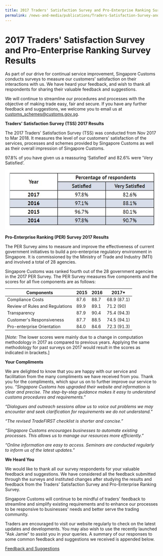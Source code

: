 ```yaml
---
title: 2017 Traders' Satisfaction Survey and Pro-Enterprise Ranking Survey Results 
permalink: /news-and-media/publications/Traders-Satisfaction-Survey-and-Pro-Enterprise-ranking-survey-results
---
```


# 2017 Traders' Satisfaction Survey and Pro-Enterprise Ranking Survey Results

As part of our drive for continual service improvement, Singapore Customs conducts surveys to measure our customers' satisfaction on their interactions with us. We have heard your feedback, and wish to thank all respondents for sharing their valuable feedback and suggestions.

We will continue to streamline our procedures and processes with the objective of making trade easy, fair and secure. If you have any further feedback and suggestions, we welcome you to email us at [customs_schemes@customs.gov.sg](mailto:customs_schemes@customs.gov.sg).

**Traders' Satisfaction Survey (TSS) 2017 Results**

The 2017 Traders' Satisfaction Survey (TSS) was conducted from Nov 2017 to Mar 2018. It measures the level of our customers' satisfaction of the services, processes and schemes provided by Singapore Customs as well as their overall impression of Singapore Customs.

97.8% of you have given us a reassuring ‘Satisfied’ and 82.6% were 'Very Satisfied’.


![Results](images/traders-survey.JPG)


**Pro-Enterprise Ranking (PER) Survey 2017 Results**

The PER Survey aims to measure and improve the effectiveness of current government initiatives to build a pro-enterprise regulatory environment in Singapore. It is commissioned by the Ministry of Trade and Industry (MTI) and involved a total of 28 agencies.

Singapore Customs was ranked fourth out of the 28 government agencies in the 2017 PER Survey. The PER Survey measures five components and the scores for all five components are as follows:

  | Components                      | 2015  | 2016  | 2017\*          |
|---------------------------------|-------|-------|-----------------|
| Compliance Costs                | 87\.6 | 88\.7 | 68\.9 \(87\.1\) |
| Review of Rules and Regulations | 89\.9 | 89\.1 | 71\.2 \(90\)    |
| Transparency                    | 87\.9 | 90\.4 | 75\.4 \(94\.3\) |
| Customer's Responsiveness       | 87\.7 | 88\.5 | 74\.5 \(94\.1\) |
| Pro\-enterprise Orientation     | 84\.0 | 84\.6 | 72\.3 \(91\.3\) |

[*Note:* The lower scores were mainly due to a change in computation methodology in 2017 as compared to previous years. Applying the same methodology for past surveys on 2017 would result in the scores as indicated in brackets.]

**Your Compliments**

We are delighted to know that you are happy with our service and facilitation from the many compliments we have received from you. Thank you for the compliments, which spur us on to further improve our service to you.
_“Singapore Customs has upgraded their website and information is clear and precise. The step-by-step guidance makes it easy to understand customs procedures and requirements.”_

_“Dialogues and outreach sessions allow us to voice out problems we may encounter and seek clarification for requirements we do not understand.”_

_“The revised TradeFIRST checklist is shorter and concise.”_

_“Singapore Customs encourages businesses to automate existing processes. This allows us to manage our resources more efficiently.”_

_“Online information are easy to access. Seminars are conducted regularly to inform us of the latest updates.”_

**We Heard You**

We would like to thank all our survey respondents for your valuable feedback and suggestions. We have considered all the feedback submitted through the surveys and instituted changes after studying the results and feedback from the Traders' Satisfaction Survey and Pro-Enterprise Ranking Survey.

Singapore Customs will continue to be mindful of traders' feedback to streamline and simplify existing requirements and to enhance our processes to be responsive to businesses' needs and better serve the trading community.

Traders are encouraged to visit our website regularly to check on the latest updates and developments. You may also wish to use the recently launched "Ask Jamie" to assist you in your queries. A summary of our responses to some common feedback and suggestions we received is appended below.

[Feedback and Suggestions](images/We%20Heard%20You.png)




